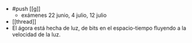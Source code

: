 - #push [[g]]
  - exámenes 22 junio, 4 julio, 12 julio
- [[thread]]
- El ágora está hecha de luz, de bits en el espacio-tiempo fluyendo a la velocidad de la luz.
